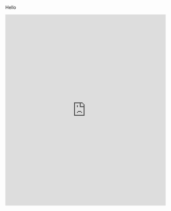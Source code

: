 Hello

<embed src="https://github.com/N-Kannan/Codebasics-Resume-Challenge/raw/main/SQL-March23/Codebasics%20SQL%20Challenge.pdf" width="100%" height="600px" type="application/pdf">
